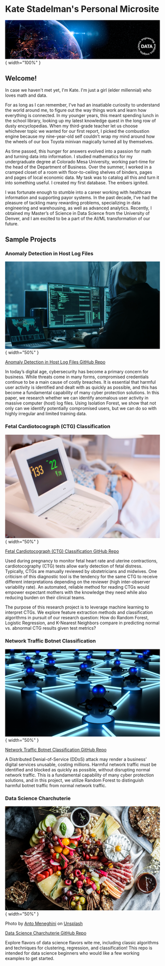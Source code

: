 # Kate Stadelman's Personal Microsite

![Kate Stadelman](img/linkedin-bkg_data.png){ width="100%" }

## Welcome!

In case we haven't met yet, I'm Kate. I'm just a girl (elder millennial) who loves math and data. 

For as long as I can remember, I've had an insatiable curiosity to understand the world around me, to figure out the way things work and learn how everything is connected. In my younger years, this meant spending lunch in the school library, looking up my latest knowledge quest in the long row of dusty encyclopedias. When my third-grade teacher let us choose whichever topic we wanted for our first report, I picked the combustion engine because my nine-year-old self couldn’t wrap my mind around how the wheels of our box Toyota minivan magically turned all by themselves.

As time passed, this hunger for answers evolved into a passion for math and turning data into information. I studied mathematics for my undergraduate degree at Colorado Mesa University, working part-time for the head of the Department of Business. Over the summer, I worked in a cramped closet of a room with floor-to-ceiling shelves of binders, pages and pages of local economic data. My task was to catalog all this and turn it into something useful. I created my first database. The embers ignited.

I was fortunate enough to stumble into a career working with healthcare information and supporting payor systems. In the past decade, I've had the pleasure of tackling many rewarding problems, specializing in data engineering and warehousing, as well as advanced analytics. Recently, I obtained my Master’s of Science in Data Science from the University of Denver, and I am excited to be a part of the AI/ML transformation of our future.

## Sample Projects

### Anomaly Detection in Host Log Files

![Kate Stadelman](img/hacker.jpg){ width="50%" }

[Anomaly Detection in Host Log Files GitHub Repo](https://github.com/kaspii314/log_anomaly_detection)

In today’s digital age, cybersecurity has become a primary concern for business. While threats come in many forms, compromised credentials continue to be a main cause of costly breaches. It is essential that harmful user activity is identified and dealt with as quickly as possible, and this has become a fundamental capability of many cyber protection solutions. In this paper, we research whether we can identify anomalous user activity in massive computer (host) log files. Using Isolation Forest, we show that not only can we identify potentially compromised users, but we can do so with highly irregular and limited training data.

### Fetal Cardiotocograph (CTG) Classification

![Kate Stadelman](img/fetal-ctg.jpg){ width="50%" }

[Fetal Cardiotocograph (CTG) Classification GitHub Repo](https://github.com/kaspii314/fetal_ctg_classification)

Used during pregnancy to monitor fetal heart rate and uterine contractions, cardiotocography (CTG) tests allow early detection of fetal distress. Typically, CTGs are manually reviewed by obstetricians and midwives. One criticism of this diagnostic tool is the tendency for the same CTG to receive different interpretations depending on the reviewer (high inter-observer variability rate). An automated, reliable method for reading CTGs would empower expectant mothers with the knowledge they need while also reducing burden on their clinical teams.

The purpose of this research project is to leverage machine learning to interpret CTGs. We explore feature extraction methods and classification algorithms in pursuit of our research question: How do Random Forest, Logistic Regression, and K-Nearest Neighbors compare in predicting normal vs. abnormal CTG results given test metrics?

### Network Traffic Botnet Classification

![Kate Stadelman](img/botnet.jpg){ width="50%" }

[Network Traffic Botnet Classification GitHub Repo](https://github.com/kaspii314/network_traffic_botnet_classification)

A Distributed Denial-of-Service (DDoS) attack may render a business’ digital services unusable, costing millions. Harmful network traffic must be identified and blocked as quickly as possible, without disrupting normal network traffic. This is a fundamental capability of many cyber protection solutions, and in this project, we utilize Random Forest to distinguish harmful botnet traffic from normal network traffic.

### Data Science Charchuterie

![Kate Stadelman](img/charcuterie.jpg){ width="50%" }

Photo by <a href="https://unsplash.com/@antomeneghini?utm_source=unsplash&utm_medium=referral&utm_content=creditCopyText">Anto Meneghini</a> on <a href="https://unsplash.com/photos/YiaDJAjD1S0?utm_source=unsplash&utm_medium=referral&utm_content=creditCopyText">Unsplash</a>

[Data Science Charchuterie GitHub Repo](https://github.com/kaspii314/data_science_charcuterie)

Explore flavors of data science flavors wite me, including classic algorithms and techniques for clustering, regression, and classification! This repo is intended for data science beginners who would like a few working examples to get started.